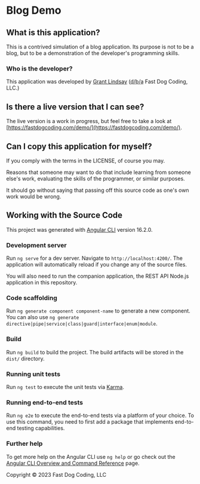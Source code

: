 # Blog Demo

## What is this application?

This is a contrived simulation of a blog application. Its purpose is not to be a blog, but to be a demonstration of the developer's programming skills.

### Who is the developer?

This application was developed by [Grant Lindsay](https://linkedin.com/in/grant-lindsay-us) (<abbr title="doing business as">d/b/a</abbr> Fast Dog Coding, LLC.)

## Is there a live version that I can see?

The live version is a work in progress, but feel free to take a look at [https://fastdogcoding.com/demo/](https://fastdogcoding.com/demo/).

## Can I copy this application for myself?

If you comply with the terms in the LICENSE, of course you may.

Reasons that someone may want to do that include learning from someone else's work, evaluating the skills of the programmer, or similar purposes.

It should go without saying that passing off this source code as one's own work would be wrong.

## Working with the Source Code
This project was generated with [Angular CLI](https://github.com/angular/angular-cli) version 16.2.0.

### Development server

Run `ng serve` for a dev server. Navigate to `http://localhost:4200/`. The application will automatically reload if you change any of the source files.

You will also need to run the companion application, the REST API Node.js application in this repository.

### Code scaffolding

Run `ng generate component component-name` to generate a new component. You can also use `ng generate directive|pipe|service|class|guard|interface|enum|module`.

### Build

Run `ng build` to build the project. The build artifacts will be stored in the `dist/` directory.

### Running unit tests

Run `ng test` to execute the unit tests via [Karma](https://karma-runner.github.io).

### Running end-to-end tests

Run `ng e2e` to execute the end-to-end tests via a platform of your choice. To use this command, you need to first add a package that implements end-to-end testing capabilities.

### Further help

To get more help on the Angular CLI use `ng help` or go check out the [Angular CLI Overview and Command Reference](https://angular.io/cli) page.

Copyright &copy; 2023 Fast Dog Coding, LLC
